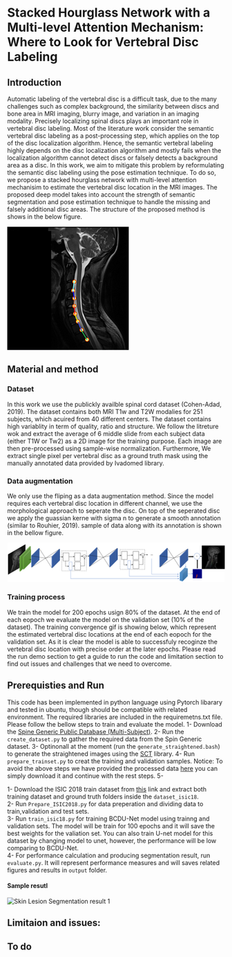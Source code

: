 # Stacked Hourglass Network with a Multi-level Attention Mechanism: Where to Look for Vertebral Disc Labeling


## Introduction
Automatic labeling of the vertebral disc is a difficult task, due to the many challenges such as complex background, the similarity between discs and bone area in MRI imaging, blurry image, and variation in an imaging modality. Precisely localizing spinal discs plays an important role in vertebral disc labeling. Most of the literature work consider the semantic vertebral disc labeling as a post-processing step, which applies on the top of the disc localization algorithm. Hence, the semantic vertebral labeling highly depends on the disc localization algorithm and mostly fails when the localization algorithm cannot detect discs or falsely detects a background area as a disc. In this work, we aim to mitigate this problem by reformulating the semantic disc labeling using the pose estimation technique. To do so, we propose a stacked hourglass network with multi-level attention mechanisim to estimate the vertebral disc location in the MRI images. The proposed deep model takes into account the strength of semantic segmentation and pose estimation technique to handle the missing and falsely additional disc areas. The structure of the proposed method is shows in the below figure. 

![Skeleton](https://github.com/rezazad68/DeepSpine/blob/main/images/skeleton1.png)

## Material and method

### Dataset
In this work we use the publickly availble spinal cord dataset (Cohen-Adad, 2019). The dataset contains both MRI T1w and T2W modalies for 251 subjects, which acuired from 40 different centers. The dataset contains high variablity in term of quality, ratio and structure. We follow the litreture wok and extract the average of 6 middle slide from each subject data (either T1W or Tw2) as a 2D image for the training purpose. Each image are then pre-processed using sample-wise normalization. Furthermore, We extract single pixel per vertebral disc as a ground truth mask using the manually annotated data provided by Ivadomed library. 

### Data augmentation
We only use the fliping as a data augmentation method. Since the model requires each vertebral disc location in different channel, we use the morphological approach to seperate the disc. On top of the seperated disc we apply the guassian kerne with sigma n to generate a smooth annotation (similar to Rouhier, 2019). sample of data along with its annotation is shown in the bellow figure.  

![Diagram of the proposed method](https://github.com/rezazad68/DeepSpine/blob/main/images/proposed%20method.png)

### Training process
We train the model for 200 epochs usign 80% of the dataset. At the end of each eopoch we evaluate the model on the validation set (10% of the dataset). The training convergence gif is showing below, which represent the estimated vertebral disc locations at the end of each eopoch for the validation set. As it is clear the model is able to successfuly recoginze the vertebral disc location with precise order at the later epochs. Please read the run demo section to get a guide to run the code and limitation section to find out issues and challenges that we need to overcome. 


## Prerequisties and Run
This code has been implemented in python language using Pytorch libarary and tested in ubuntu, though should be compatible with related environment. The required libraries are included in the requiremetns.txt file. Please follow the bellow steps to train and evaluate the model. 
1- Download the [Spine Generic Public Database (Multi-Subject)](https://github.com/spine-generic/data-multi-subject#spine-generic-public-database-multi-subject).
2- Run the `create_dataset.py` to gather the required data from the Spin Generic dataset. 
3- Optinonall at the moment (run the `generate_straightened.bash`) to generate the straightened images using the [SCT]() library. 
4- Run `prepare_trainset.py` to creat the training and validation samples. 
Notice: To avoid the above steps we have provided the processed data [here]() you can simply download it and continue with the rest steps. 
5- 

1- Download the ISIC 2018 train dataset from [this](https://challenge.kitware.com/#phase/5abcb19a56357d0139260e53) link and extract both training dataset and ground truth folders inside the `dataset_isic18`. </br>
2- Run `Prepare_ISIC2018.py` for data preperation and dividing data to train,validation and test sets. </br>
3- Run `train_isic18.py` for training BCDU-Net model using trainng and validation sets. The model will be train for 100 epochs and it will save the best weights for the valiation set. You can also train U-net model for this dataset by changing model to unet, however, the performance will be low comparing to BCDU-Net. </br>
4- For performance calculation and producing segmentation result, run `evaluate.py`. It will represent performance measures and will saves related figures and results in `output` folder.</br>

#### Sample resutl

![Skin Lesion Segmentation result 1](https://github.com/rezazad68/LSTM-U-net/blob/master/output_images/1%20(1).png)


## Limitaion and issues: 


## To do




```
